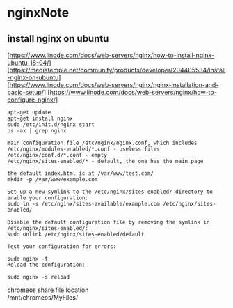 # nginxNote

## install nginx on ubuntu
[https://www.linode.com/docs/web-servers/nginx/how-to-install-nginx-ubuntu-18-04/]  
[https://mediatemple.net/community/products/developer/204405534/install-nginx-on-ubuntu]  
[https://www.linode.com/docs/web-servers/nginx/nginx-installation-and-basic-setup/] 
[https://www.linode.com/docs/web-servers/nginx/how-to-configure-nginx/] 
```
apt-get update
apt-get install nginx
sudo /etc/init.d/nginx start
ps -ax | grep nginx

main configuration file /etc/nginx/nginx.conf, which includes
/etc/nginx/modules-enabled/*.conf - useless files
/etc/nginx/conf.d/*.conf - empty
/etc/nginx/sites-enabled/* - default, the one has the main page

the default index.html is at /var/www/test.com/
mkdir -p /var/www/example.com

Set up a new symlink to the /etc/nginx/sites-enabled/ directory to enable your configuration:
sudo ln -s /etc/nginx/sites-available/example.com /etc/nginx/sites-enabled/

Disable the default configuration file by removing the symlink in /etc/nginx/sites-enabled/:
sudo unlink /etc/nginx/sites-enabled/default

Test your configuration for errors:

sudo nginx -t
Reload the configuration:

sudo nginx -s reload
```

chromeos share file location  
/mnt/chromeos/MyFiles/  
